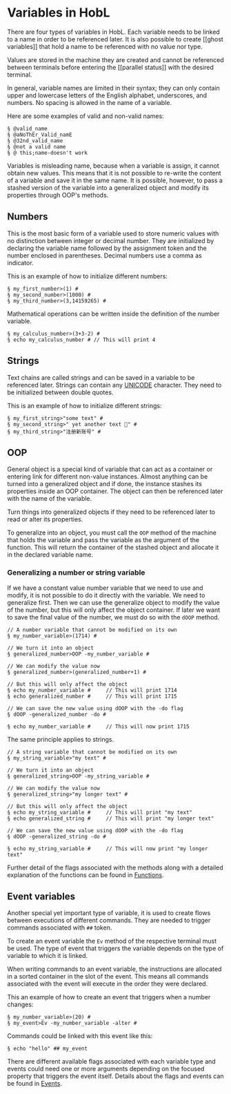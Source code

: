 # Variables in HobL

There are four types of variables in HobL. Each variable needs to be linked to a name in order to be referenced later. It is also possible to create [[ghost variables]] that hold a name to be referenced with no value nor type.

Values are stored in the machine they are created and cannot be referenced between terminals before entering the [[parallel status]] with the desired terminal.

In general, variable names are limited in their syntax; they can only contain upper and lowercase letters of the English alphabet, underscores, and numbers. No spacing is allowed in the name of a variable.

Here are some examples of valid and non-valid names:
```
§ @valid_name
§ @aNoThEr_Valid_namE
§ @32nd_valid_name
§ @not a valid name
§ @ this;name-doesn't work
```

Variables is misleading name, because when a variable is assign, it cannot obtain new values. This means that it is not possible to re-write the content of a variable and save it in the same name. It is possible, however, to pass a stashed version of the variable into a generalized object and modify its properties through OOP's methods.
## Numbers

This is the most basic form of a variable used to store numeric values with no distinction between integer or decimal number. They are initialized by declaring the variable name followed by the assignment token and the number enclosed in parentheses. Decimal numbers use a comma as indicator.

This is an example of how to initialize different numbers:
```
§ my_first_number>(1) #
§ my_second_number>(1000) #
§ my_third_number>(3,14159265) #
```

Mathematical operations can be written inside the definition of the number variable.
```
§ my_calculus_number>(3+3-2) #
§ echo my_calculus_number # // This will print 4
```
## Strings

Text chains are called strings and can be saved in a variable to be referenced later. Strings can contain any [UNICODE](https://home.unicode.org/) character. They need to be initialized between double quotes.

This is an example of how to initialize different strings:
```
§ my_first_string>"some text" #
§ my_second_string>" yet another text 😬" #
§ my_third_string>"注册新账号" #
```

## OOP

General object is a special kind of variable that can act as a container or entering link for different non-value instances. Almost anything can be turned into a generalized object and if done, the instance stashes its properties inside an OOP container. The object can then be referenced later with the name of the variable.

Turn things into generalized objects if they need to be referenced later to read or alter its properties.

To generalize into an object, you must call the `OOP` method of the machine that holds the variable and pass the variable as the argument of the function. This will return the container of the stashed object and allocate it in the declared variable name.
### Generalizing a number or string variable

If we have a constant value number variable that we need to use and modify, it is not possible to do it directly with the variable. We need to generalize first. Then we can use the generalize object to modify the value of the number, but this will only affect the object container. If later we want to save the final value of the number, we must do so with the `dOOP` method.

```
// A number variable that cannot be modified on its own
§ my_number_variable>(1714) #

// We turn it into an object
§ generalized_number>OOP -my_number_variable #

// We can modify the value now
§ generalized_number>(generalized_number+1) #

// But this will only affect the object
§ echo my_number_variable #     // This will print 1714
§ echo generalized_number #     // This will print 1715

// We can save the new value using dOOP with the -do flag
§ dOOP -generalized_number -do #

§ echo my_number_variable #     // This will now print 1715
```

The same principle applies to strings.
```
// A string variable that cannot be modified on its own
§ my_string_variable>"my text" #

// We turn it into an object
§ generalized_string>OOP -my_string_variable #

// We can modify the value now
§ generalized_string>"my longer text" #

// But this will only affect the object
§ echo my_string_variable #     // This will print "my text"
§ echo generalized_string #     // This will print "my longer text"

// We can save the new value using dOOP with the -do flag
§ dOOP -generalized_string -do #

§ echo my_string_variable #     // This will now print "my longer text"
```

Further detail of the flags associated with the methods along with a detailed explanation of the functions can be found in [Functions](Functions.md).

## Event variables

Another special yet important type of variable, it is used to create flows between executions of different commands. They are needed to trigger commands associated with `##` token.

To create an event variable the `Ev` method of the respective terminal must be used. The type of event that triggers the variable depends on the type of variable to which it is linked.

When writing commands to an event variable, the instructions are allocated in a sorted container in the slot of the event. This means all commands associated with the event will execute in the order they were declared.

This an example of how to create an event that triggers when a number changes:
```
§ my_number_variable>(20) #
§ my_event>Ev -my_number_variable -alter #
```

Commands could be linked with this event like this:
```
§ echo "hello" ## my_event
```

There are different available flags associated with each variable type and events could need one or more arguments depending on the focused property that triggers the event itself. Details about the flags and events can be found in [Events](Events.md).
